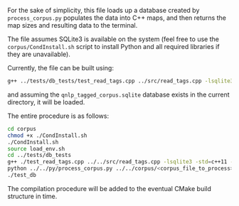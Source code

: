 For the sake of simplicity, this file loads up a database created by `process_corpus.py` populates the data into C++ maps, and then returns the map sizes and resulting data to the terminal.

The file assumes SQLite3 is available on the system (feel free to use the `corpus/CondInstall.sh` script to install Python and all required libraries if they are unavailable).

Currently, the file can be built using:
```bash
g++ ../tests/db_tests/test_read_tags.cpp ../src/read_tags.cpp -lsqlite3 -std=c++11 -I../include -o test_db
```
and assuming the `qnlp_tagged_corpus.sqlite` database exists in the current directory, it will be loaded.

The entire procedure is as follows:
```bash
cd corpus
chmod +x ./CondInstall.sh
./CondInstall.sh
source load_env.sh
cd ../tests/db_tests
g++ ./test_read_tags.cpp ../../src/read_tags.cpp -lsqlite3 -std=c++11 -I../../include -o test_db
python ../../py/process_corpus.py ../../corpus/<corpus_file_to_process>
./test_db
```

The compilation procedure will be added to the eventual CMake build structure in time.